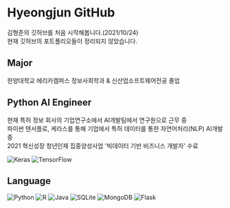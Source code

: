 # Hyeongjun GitHub
김형준의 깃허브를 처음 시작해봅니다.(2021/10/24)   
현재 깃허브의 포트폴리오들이 정리되지 않았습니다.

## Major
한양대학교 에리카캠퍼스 정보사회학과 & 신산업소프트웨어전공 졸업   

## Python AI Engineer
현재 특허 정보 회사의 기업연구소에서 AI개발팀에서 연구원으로 근무 중   
파이썬 텐서플로, 케라스를 통해 기업에서 특허 데이터를 통한 자연어처리(NLP) AI개발 중   
2021 혁신성장 청년인재 집중양성사업 '빅데이터 기반 비즈니스 개발자' 수료   

![Keras](https://img.shields.io/badge/Keras-%23D00000.svg?style=for-the-badge&logo=Keras&logoColor=white)
![TensorFlow](https://img.shields.io/badge/TensorFlow-%23FF6F00.svg?style=for-the-badge&logo=TensorFlow&logoColor=white)

## Language
![Python](https://img.shields.io/badge/python-3670A0?style=for-the-badge&logo=python&logoColor=ffdd54)
![R](https://img.shields.io/badge/r-%23276DC3.svg?style=for-the-badge&logo=r&logoColor=white)
![Java](https://img.shields.io/badge/java-%23ED8B00.svg?style=for-the-badge&logo=java&logoColor=white) 
![SQLite](https://img.shields.io/badge/sqlite-%2307405e.svg?style=for-the-badge&logo=sqlite&logoColor=white)
![MongoDB](https://img.shields.io/badge/MongoDB-%234ea94b.svg?style=for-the-badge&logo=mongodb&logoColor=white)
![Flask](https://img.shields.io/badge/flask-%23000.svg?style=for-the-badge&logo=flask&logoColor=white)


